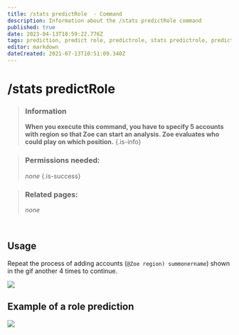 ```yaml
---
title: /stats predictRole  - Command
description: Information about the /stats predictRole command
published: true
date: 2023-04-13T18:59:22.776Z
tags: prediction, predict role, predictrole, stats predictrole, predict, role
editor: markdown
dateCreated: 2021-07-13T10:51:09.340Z
---
```


# /stats predictRole

>### Information
>**When you execute this command, you have to specify 5 accounts with region so that Zoe can start an analysis. Zoe evaluates who could play on which position.**
>{.is-info}

>### Permissions needed:
> *none*
>{.is-success}

>### Related pages:
>*none*

<br>

## Usage

Repeat the process of adding accounts (`@Zoe region) summonername`) shown in the gif another 4 times to continue.

![](/new_stats_predictrole.gif)
<br>
## Example of a role prediction

![](/new_stats_predictrole.png)